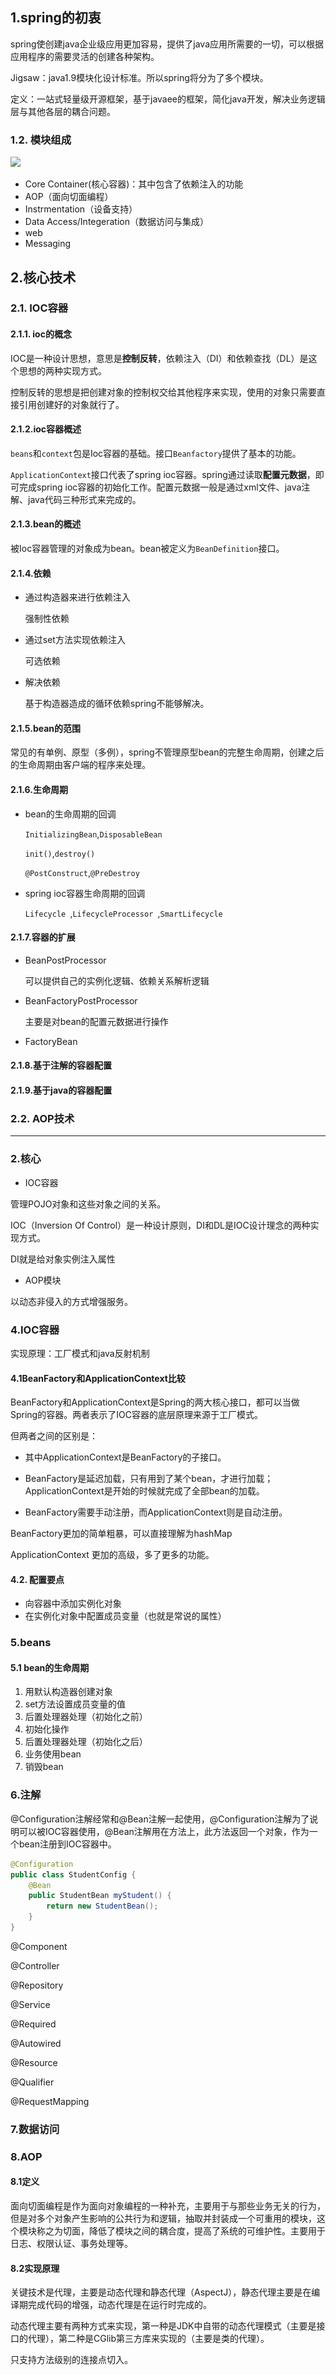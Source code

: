 ## 1.spring的初衷

spring使创建java企业级应用更加容易，提供了java应用所需要的一切，可以根据应用程序的需要灵活的创建各种架构。

Jigsaw：java1.9模块化设计标准。所以spring将分为了多个模块。

定义：一站式轻量级开源框架，基于javaee的框架，简化java开发，解决业务逻辑层与其他各层的耦合问题。

### 1.2. 模块组成

![](..\..\..\image\spring模块.png)

- Core Container(核心容器)：其中包含了依赖注入的功能
- AOP（面向切面编程）
- Instrmentation（设备支持）
- Data Access/Integeration（数据访问与集成）
- web
- Messaging


## 2.核心技术

### 2.1. IOC容器

#### 2.1.1. ioc的概念

IOC是一种设计思想，意思是**控制反转**，依赖注入（DI）和依赖查找（DL）是这个思想的两种实现方式。

控制反转的思想是把创建对象的控制权交给其他程序来实现，使用的对象只需要直接引用创建好的对象就行了。

#### 2.1.2.ioc容器概述

`beans`和`context`包是Ioc容器的基础。接口`Beanfactory`提供了基本的功能。

`ApplicationContext`接口代表了spring ioc容器。spring通过读取**配置元数据**，即可完成spring ioc容器的初始化工作。配置元数据一般是通过xml文件、java注解、java代码三种形式来完成的。

#### 2.1.3.bean的概述

被Ioc容器管理的对象成为bean。bean被定义为`BeanDefinition`接口。

#### 2.1.4.依赖

- 通过构造器来进行依赖注入

  强制性依赖

- 通过set方法实现依赖注入

  可选依赖

- 解决依赖

  基于构造器造成的循环依赖spring不能够解决。

#### 2.1.5.bean的范围

常见的有单例、原型（多例），spring不管理原型bean的完整生命周期，创建之后的生命周期由客户端的程序来处理。

#### 2.1.6.生命周期

- bean的生命周期的回调

  `InitializingBean`,`DisposableBean`

  `init()`,`destroy()`

  `@PostConstruct`,`@PreDestroy`

- spring ioc容器生命周期的回调

  `Lifecycle `,`LifecycleProcessor `,`SmartLifecycle`

#### 2.1.7.容器的扩展

- BeanPostProcessor

  可以提供自己的实例化逻辑、依赖关系解析逻辑

- BeanFactoryPostProcessor

  主要是对bean的配置元数据进行操作

- FactoryBean

#### 2.1.8.基于注解的容器配置

#### 2.1.9.基于java的容器配置



### 2.2. AOP技术



--------



### 2.核心

- IOC容器

管理POJO对象和这些对象之间的关系。

IOC（Inversion Of Control）是一种设计原则，DI和DL是IOC设计理念的两种实现方式。

DI就是给对象实例注入属性

- AOP模块

以动态非侵入的方式增强服务。


### 4.IOC容器

实现原理：工厂模式和java反射机制

#### 4.1BeanFactory和ApplicationContext比较

BeanFactory和ApplicationContext是Spring的两大核心接口，都可以当做Spring的容器。两者表示了IOC容器的底层原理来源于工厂模式。

但两者之间的区别是：

- 其中ApplicationContext是BeanFactory的子接口。

- BeanFactory是延迟加载，只有用到了某个bean，才进行加载；ApplicationContext是开始的时候就完成了全部bean的加载。

- BeanFactory需要手动注册，而ApplicationContext则是自动注册。

BeanFactory更加的简单粗暴，可以直接理解为hashMap

ApplicationContext 更加的高级，多了更多的功能。

#### 4.2. 配置要点

- 向容器中添加实例化对象
- 在实例化对象中配置成员变量（也就是常说的属性）



### 5.beans

#### 5.1 bean的生命周期

1. 用默认构造器创建对象
2. set方法设置成员变量的值
3. 后置处理器处理（初始化之前）
4. 初始化操作
5. 后置处理器处理（初始化之后）
6. 业务使用bean
7. 销毁bean

### 6.注解

@Configuration注解经常和@Bean注解一起使用，@Configuration注解为了说明可以被IOC容器使用，@Bean注解用在方法上，此方法返回一个对象，作为一个bean注册到IOC容器中。

```java
@Configuration
public class StudentConfig {
    @Bean
    public StudentBean myStudent() {
        return new StudentBean();
    }
}
```

@Component

@Controller

@Repository

@Service 

@Required 

@Autowired 

@Resource

@Qualifier 

@RequestMapping 

### 7.数据访问

### 8.AOP

#### 8.1定义

面向切面编程是作为面向对象编程的一种补充，主要用于与那些业务无关的行为，但是对多个对象产生影响的公共行为和逻辑，抽取并封装成一个可重用的模块，这个模块称之为切面，降低了模块之间的耦合度，提高了系统的可维护性。主要用于日志、权限认证、事务处理等。

#### 8.2实现原理

关键技术是代理，主要是动态代理和静态代理（AspectJ），静态代理主要是在编译期完成代码的增强，动态代理是在运行时完成的。

动态代理主要有两种方式来实现，第一种是JDK中自带的动态代理模式（主要是接口的代理），第二种是CGlib第三方库来实现的（主要是类的代理）。

只支持方法级别的连接点切入。

